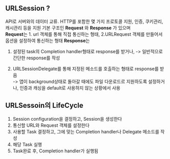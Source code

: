## URLSession ?
API로 서버와의 데이터 교류. HTTP를 포함한 몇 가지 프로토콜 지원, 인증, 쿠키관리, 캐시관리 등을 지원
기본 구조인 **Request** 와 **Response** 가 있으며   
**Request**는 1. url 객체를 통해 직접 통신하는 형태, 2.URLRequest 객체를 만들어서 옵션을 설정하여 통신하는 형태
**Response**는 

1. 설정된 task의 Completion handler형태로 response를 받거나, 
-> 일반적으로 간단한 response를 작성  

2. URLSessionDelegate를 통해 지정된 메소드를 호출하는 형태로 response를 받음  
-> 앱이 background상태로 돌아갈 때에도 파일 다운로드르 지원하도록 설정하거나, 인증과 캐싱을 default로 사용하지 않는 상황에서 사용   

## URLSessoin의 LifeCycle
1. Session configuration을 결정하고, Session을 생성한다  
2. 통신할 URL와 Request 객체를 설정한다  
3. 사용할 Task 결정하고, 그에 맞는 Completion handler나 Delegate 메소드를 작성
4. 해당 Task 실행
5. Task완료 후, Completion handler가 실행됨   



